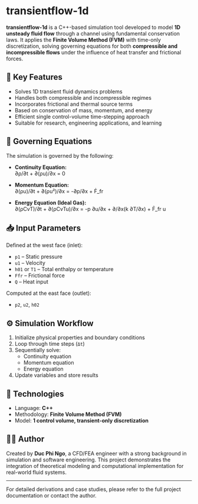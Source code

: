 # transientflow-1d

**transientflow-1d** is a C++-based simulation tool developed to model **1D unsteady fluid flow** through a channel using fundamental conservation laws. It applies the **Finite Volume Method (FVM)** with time-only discretization, solving governing equations for both **compressible and incompressible flows** under the influence of heat transfer and frictional forces.

## 🔬 Key Features

- Solves 1D transient fluid dynamics problems
- Handles both compressible and incompressible regimes
- Incorporates frictional and thermal source terms
- Based on conservation of mass, momentum, and energy
- Efficient single control-volume time-stepping approach
- Suitable for research, engineering applications, and learning

## 📘 Governing Equations

The simulation is governed by the following:

- **Continuity Equation:**  
  ∂ρ/∂t + ∂(ρu)/∂x = 0

- **Momentum Equation:**  
  ∂(ρu)/∂t + ∂(ρu²)/∂x = -∂p/∂x + Ḟ_fr

- **Energy Equation (Ideal Gas):**  
  ∂(ρCvT)/∂t + ∂(ρCvTu)/∂x = -p ∂u/∂x + ∂/∂x(k ∂T/∂x) + Ḟ_fr u


## 📥 Input Parameters

Defined at the west face (inlet):
- `p1` – Static pressure
- `u1` – Velocity
- `h01` or `T1` – Total enthalpy or temperature
- `Ffr` – Frictional force
- `Q` – Heat input

Computed at the east face (outlet):
- `p2`, `u2`, `h02`

## ⚙️ Simulation Workflow

1. Initialize physical properties and boundary conditions
2. Loop through time steps (`Δt`)
3. Sequentially solve:
   - Continuity equation
   - Momentum equation
   - Energy equation
4. Update variables and store results

## 🧰 Technologies

- Language: **C++**
- Methodology: **Finite Volume Method (FVM)**
- Model: **1 control volume, transient-only discretization**

## 🧑‍💻 Author

Created by **Duc Phi Ngo**, a CFD/FEA engineer with a strong background in simulation and software engineering. This project demonstrates the integration of theoretical modeling and computational implementation for real-world fluid systems.

---

For detailed derivations and case studies, please refer to the full project documentation or contact the author.
